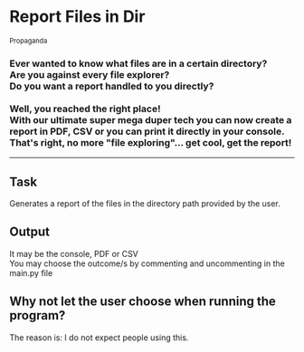 # Report Files in Dir

<sub>Propaganda</sub>

<h3 fontSize=20>
Ever wanted to know what files are in a certain directory?<br>
Are you against every file explorer?<br>
Do you want a report handled to you directly?<br>
<br>
Well, you reached the right place!<br>
With our ultimate super mega duper tech you can now create a report in PDF, CSV or you can print it directly in your console.<br>
That's right, no more "file exploring"... get cool, get the report!
</h3>

---

## Task

Generates a report of the files in the directory path provided by the user.

## Output

It may be the console, PDF or CSV\
You may choose the outcome/s by commenting and uncommenting in the main.py file

## Why not let the user choose when running the program?

The reason is: I do not expect people using this.


